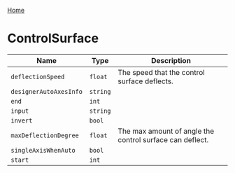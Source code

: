 [Home](https://wnp78.github.io/JunoXml/)

# ControlSurface


|Name|Type|Description|
|--|--|--|
|`deflectionSpeed`|`float`|The speed that the control surface deflects.|
|`designerAutoAxesInfo`|`string`||
|`end`|`int`||
|`input`|`string`||
|`invert`|`bool`||
|`maxDeflectionDegree`|`float`|The max amount of angle the control surface can deflect.|
|`singleAxisWhenAuto`|`bool`||
|`start`|`int`||


